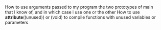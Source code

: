 How to use arguments passed to my  program
the two prototypes of main that I know of, and in which case I use one or the other
How to use __attribute__((unused)) or (void) to compile functions with unused variables or parameters
